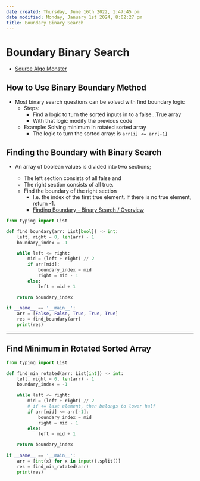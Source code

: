 ```yaml
---
date created: Thursday, June 16th 2022, 1:47:45 pm
date modified: Monday, January 1st 2024, 8:02:27 pm
title: Boundary Binary Search
---
```


# Boundary Binary Search

- [Source Algo Monster](https://algo.monster/problems/binary_search_boundary)

## How to Use Binary Boundary Method

* Most binary search questions can be solved with find boundary logic
	* Steps:  
		* Find a logic to turn the sorted inputs in to a false…True array  
		* With that logic modify the previous code
	* Example: Solving minimum in rotated sorted array
		* The logic to turn the sorted array: is `arr[i] <= arr[-1]`

## Finding the Boundary with Binary Search

- An array of boolean values is divided into two sections;
	- The left section consists of all false and
	- The right section consists of all true.

  * Find the boundary of the right section
	  * I.e. the index of the first true element. If there is no true element, return -1.
	  * [Finding Boundary - Binary Search / Overview](https://algo.monster/problems/binary_search_boundary)

```python
from typing import List

def find_boundary(arr: List[bool]) -> int:
    left, right = 0, len(arr) - 1
    boundary_index = -1

    while left <= right:
        mid = (left + right) // 2
        if arr[mid]:
            boundary_index = mid
            right = mid - 1
        else:
            left = mid + 1

    return boundary_index

if __name__ == '__main__':
    arr = [False, False, True, True, True]
    res = find_boundary(arr)
    print(res)
```  

----

## Find Minimum in Rotated Sorted Array

```python
from typing import List

def find_min_rotated(arr: List[int]) -> int:
    left, right = 0, len(arr) - 1
    boundary_index = -1

    while left <= right:
        mid = (left + right) // 2
        # if <= last element, then belongs to lower half
        if arr[mid] <= arr[-1]:
            boundary_index = mid
            right = mid - 1
        else:
            left = mid + 1

    return boundary_index

if __name__ == '__main__':
    arr = [int(x) for x in input().split()]
    res = find_min_rotated(arr)
    print(res)
```  

